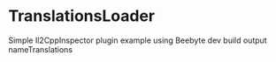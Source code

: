 # TranslationsLoader
Simple Il2CppInspector plugin example using Beebyte dev build output nameTranslations
